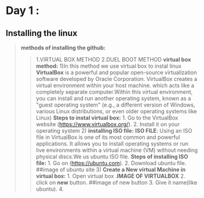 # Day 1 :
## Installing the linux
 >**methods of installing the github:**
>>1.VIRTUAL BOX METHOD
    2.DUEL BOOT METHOD
    **virtual box method:**
    1)In this method we use virtual box to instal linux
      **VirtualBox** is a powerful and popular open-source virtualization software developed by Oracle Corporation.
      VirtualBox creates a virtual environment within your host machine. which acts like a completely separate computer.Within this virtual environment, you can install and run another operating system, known as a "guest           operating system" (e.g., a different version of Windows, various Linux distributions, or even older operating systems like Linux)
      **Steps to instal virtual box:**
      1. Go to the VirtualBox website (https://www.virtualbox.org/).
      2. Install it on your operating system
    2) **installing ISO file:** 
     **ISO FILE**: Using an ISO file in VirtualBox is one of its most common and powerful applications. It allows you to                   install operating systems or run live environments within a virtual machine (VM) without needing                         physical discs.We us ubuntu ISO file.
      **Steps of installing ISO file:**
       1. Go on (https://ubuntu.com).
       2. Download ubuntu file.
       ##image of ubuntu site
    3) **Create a New virtual Machine in virtual box:**
      1. Open virtual box .**IMAGE OF VIRTUALBOX**
      2. click on **new** button. ##image of new button
      3. Give it name(like ubuntu).
      4.
